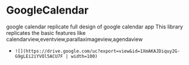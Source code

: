 # GoogleCalendar
google calendar replicate full design of google calendar app 
This library replicates the basic features like calendarview,eventview,parallaximageview,agendaview
- `![](https://drive.google.com/uc?export=view&id=1XmAKAJDiquy2G-G9gLEi2iYVOl5ACU7F | width=100)`

